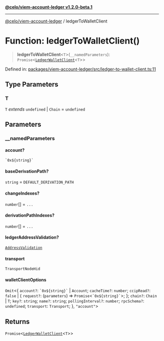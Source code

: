 [**@celo/viem-account-ledger v1.2.0-beta.1**](../README.md)

***

[@celo/viem-account-ledger](../globals.md) / ledgerToWalletClient

# Function: ledgerToWalletClient()

> **ledgerToWalletClient**\<`T`\>(`__namedParameters`): `Promise`\<[`LedgerWalletClient`](../type-aliases/LedgerWalletClient.md)\<`T`\>\>

Defined in: [packages/viem-account-ledger/src/ledger-to-wallet-client.ts:11](https://github.com/celo-org/developer-tooling/blob/master/packages/viem-account-ledger/src/ledger-to-wallet-client.ts#L11)

## Type Parameters

### T

`T` *extends* `undefined` \| `Chain` = `undefined`

## Parameters

### \_\_namedParameters

#### account?

`` `0x${string}` ``

#### baseDerivationPath?

`string` = `DEFAULT_DERIVATION_PATH`

#### changeIndexes?

`number`[] = `...`

#### derivationPathIndexes?

`number`[] = `...`

#### ledgerAddressValidation?

[`AddressValidation`](../enumerations/AddressValidation.md)

#### transport

`TransportNodeHid`

#### walletClientOptions

`Omit`\<\{ `account?`: `` `0x${string}` `` \| `Account`; `cacheTime?`: `number`; `ccipRead?`: `false` \| \{ `request?`: (`parameters`) => `Promise`\<`` `0x${string}` ``\>; \}; `chain?`: `Chain` \| `T`; `key?`: `string`; `name?`: `string`; `pollingInterval?`: `number`; `rpcSchema?`: `undefined`; `transport`: `Transport`; \}, `"account"`\>

## Returns

`Promise`\<[`LedgerWalletClient`](../type-aliases/LedgerWalletClient.md)\<`T`\>\>
